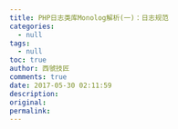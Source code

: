 ```yaml
---
title: PHP日志类库Monolog解析(一)：日志规范
categories:
  - null
tags:
  - null
toc: true
author: 西虢技匠
comments: true
date: 2017-05-30 02:11:59
description:
original:
permalink:
---
```


<!-- more -->
